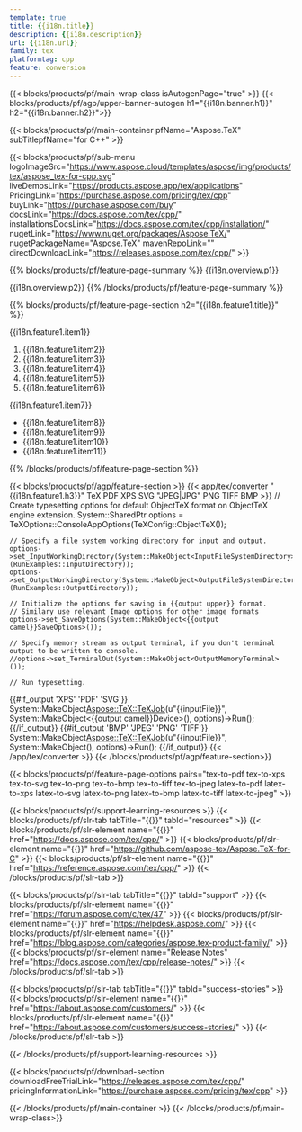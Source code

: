 ```yaml
---
template: true
title: {{i18n.title}}
description: {{i18n.description}}
url: {{i18n.url}}
family: tex
platformtag: cpp
feature: conversion
---
```



{{< blocks/products/pf/main-wrap-class isAutogenPage="true" >}}
{{< blocks/products/pf/agp/upper-banner-autogen h1="{{i18n.banner.h1}}" h2="{{i18n.banner.h2}}">}}

{{< blocks/products/pf/main-container pfName="Aspose.TeX" subTitlepfName="for C++" >}}

{{< blocks/products/pf/sub-menu logoImageSrc="https://www.aspose.cloud/templates/aspose/img/products/tex/aspose_tex-for-cpp.svg" liveDemosLink="https://products.aspose.app/tex/applications" PricingLink="https://purchase.aspose.com/pricing/tex/cpp" buyLink="https://purchase.aspose.com/buy" docsLink="https://docs.aspose.com/tex/cpp/" installationsDocsLink="https://docs.aspose.com/tex/cpp/installation/" nugetLink="https://www.nuget.org/packages/Aspose.TeX/" nugetPackageName="Aspose.TeX" mavenRepoLink="" directDownloadLink="https://releases.aspose.com/tex/cpp/" >}}

{{% blocks/products/pf/feature-page-summary %}}
{{i18n.overview.p1}}

{{i18n.overview.p2}}
{{% /blocks/products/pf/feature-page-summary  %}}


{{% blocks/products/pf/feature-page-section  h2="{{i18n.feature1.title}}" %}}

<p>{{i18n.feature1.item1}}</p>

1. {{i18n.feature1.item2}}
2. {{i18n.feature1.item3}}
3. {{i18n.feature1.item4}}
4. {{i18n.feature1.item5}}
5. {{i18n.feature1.item6}}

<p>{{i18n.feature1.item7}}</p>

-  {{i18n.feature1.item8}}
-  {{i18n.feature1.item9}}
-  {{i18n.feature1.item10}}
-  {{i18n.feature1.item11}}

{{% /blocks/products/pf/feature-page-section %}}

{{< blocks/products/pf/agp/feature-section >}}
{{< app/tex/converter "{{i18n.feature1.h3}}" TeX PDF XPS SVG "JPEG|JPG" PNG TIFF BMP >}}
    // Create typesetting options for default ObjectTeX format on ObjectTeX engine extension.
    System::SharedPtr<TeXOptions> options = TeXOptions::ConsoleAppOptions(TeXConfig::ObjectTeX());

    // Specify a file system working directory for input and output.
    options->set_InputWorkingDirectory(System::MakeObject<InputFileSystemDirectory>(RunExamples::InputDirectory));
    options->set_OutputWorkingDirectory(System::MakeObject<OutputFileSystemDirectory>(RunExamples::OutputDirectory));

    // Initialize the options for saving in {{output upper}} format. 
    // Similary use relevant Image options for other image formats
    options->set_SaveOptions(System::MakeObject<{{output camel}}SaveOptions>());

    // Specify memory stream as output terminal, if you don't terminal output to be written to console.
    //options->set_TerminalOut(System::MakeObject<OutputMemoryTerminal>());

    // Run typesetting.
{{#if_output 'XPS' 'PDF' 'SVG'}}
    System::MakeObject<Aspose::TeX::TeXJob>(u"{{inputFile}}", System::MakeObject<{{output camel}}Device>(), options)->Run();
{{/if_output}}
{{#if_output 'BMP' 'JPEG' 'PNG' 'TIFF'}}
    System::MakeObject<Aspose::TeX::TeXJob>(u"{{inputFile}}", System::MakeObject<ImageDevice>(), options)->Run();
{{/if_output}}
{{< /app/tex/converter >}}
{{< /blocks/products/pf/agp/feature-section>}}


{{< blocks/products/pf/feature-page-options pairs="tex-to-pdf tex-to-xps tex-to-svg tex-to-png tex-to-bmp tex-to-tiff tex-to-jpeg latex-to-pdf latex-to-xps latex-to-svg latex-to-png latex-to-bmp latex-to-tiff latex-to-jpeg" >}}


{{< blocks/products/pf/support-learning-resources >}}
{{< blocks/products/pf/slr-tab tabTitle="{{<import path="/{{lang}}/partials/_content.md" section="learningresources.tabTitle">}}" tabId="resources" >}}
{{< blocks/products/pf/slr-element name="{{<import path="/{{lang}}/partials/_content.md" section="learningresources.name1">}}" href="https://docs.aspose.com/tex/cpp/" >}}
{{< blocks/products/pf/slr-element name="{{<import path="/{{lang}}/partials/_content.md" section="learningresources.name2">}}" href="https://github.com/aspose-tex/Aspose.TeX-for-C" >}}
{{< blocks/products/pf/slr-element name="{{<import path="/{{lang}}/partials/_content.md" section="learningresources.name3">}}" href="https://reference.aspose.com/tex/cpp/" >}}
{{< /blocks/products/pf/slr-tab >}}

{{< blocks/products/pf/slr-tab tabTitle="{{<import path="/{{lang}}/partials/_content.md" section="support.tabTitle">}}" tabId="support" >}}
{{< blocks/products/pf/slr-element name="{{<import path="/{{lang}}/partials/_content.md" section="support.name1">}}" href="https://forum.aspose.com/c/tex/47" >}}
{{< blocks/products/pf/slr-element name="{{<import path="/{{lang}}/partials/_content.md" section="support.name2">}}" href="https://helpdesk.aspose.com/" >}}
{{< blocks/products/pf/slr-element name="{{<import path="/{{lang}}/partials/_content.md" section="support.name3">}}" href="https://blog.aspose.com/categories/aspose.tex-product-family/" >}}
{{< blocks/products/pf/slr-element name="Release Notes" href="https://docs.aspose.com/tex/cpp/release-notes/" >}}
{{< /blocks/products/pf/slr-tab >}}

{{< blocks/products/pf/slr-tab tabTitle="{{<import path="/{{lang}}/partials/_content.md" section="why.tabTitlecpp">}}" tabId="success-stories" >}}
{{< blocks/products/pf/slr-element name="{{<import path="/{{lang}}/partials/_content.md" section="why.name1">}}" href="https://about.aspose.com/customers/" >}}
{{< blocks/products/pf/slr-element name="{{<import path="/{{lang}}/partials/_content.md" section="why.name2">}}" href="https://about.aspose.com/customers/success-stories/" >}}
{{< /blocks/products/pf/slr-tab >}}

{{< /blocks/products/pf/support-learning-resources >}}

{{< blocks/products/pf/download-section downloadFreeTrialLink="https://releases.aspose.com/tex/cpp/" pricingInformationLink="https://purchase.aspose.com/pricing/tex/cpp" >}}

{{< /blocks/products/pf/main-container >}}
{{< /blocks/products/pf/main-wrap-class>}} 